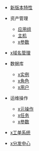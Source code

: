 * [新版本特性](version/index.md)

* 资产管理

  * [应用组](manager/group.md)
  * [主机](manager/host.md)
  * [x参数](404.md)

* [x域名管理](404.md)

* 数据库

  * [x实例](404.md)
  * [x角色](404.md)
  * [x用户](404.md)

* 运维操作

  * [x元操作](404.md)
  * [x任务](404.md)
  * [x参数](404.md)

* [x工单系统](404.md)

* [x分发中心](404.md)
